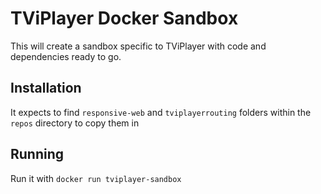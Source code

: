 TViPlayer Docker Sandbox
=========================

This will create a sandbox specific to TViPlayer with code and dependencies ready to go.

Installation
------------

It expects to find `responsive-web` and `tviplayerrouting` folders within the `repos` directory to copy them in

Running
-------

Run it with `docker run tviplayer-sandbox`


